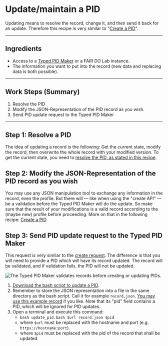 # Update/maintain a PID

Updating means to resolve the record, change it, and then send it back for an update. Therefore this recipe is very similar to "[Create a PID](./create.md)".

---

## Ingredients

- Access to a [Typed PID Maker](../appendix/appendix_pit.md) or a FAIR DO Lab instance.
- The information you want to put into the record (new data and replacing data is both possible).

---

## Work Steps (Summary)

1. Resolve the PID
2. Modify the JSON-Representation of the PID record as you wish.
3. Send PID update request to the Typed PID Maker

---

## Step 1: Resolve a PID

The idea of updating a record is the following: Get the current state, modify the record, then overwrite the whole record with your modified version. To get the current state, you need to [resolve the PID, as stated in this recipe](./resolve.md).

## Step 2: Modify the JSON-Representation of the PID record as you wish

You may use any JSON manipulation tool to exchange any information in the record, even the profile. But there will — like when using the "create API" — be a validation before the Typed PID Maker will do the update. So make sure that the result of your modifications is a valid record according to the (maybe new) profile before proceeding. More on that in the following recipe: [Create a PID](./create.md)

## Step 3: Send PID update request to the Typed PID Maker

This request is very similar to the [create request](./create.md). The difference is that you will need to provide a PID which will have its record updated. The record will be validated, and if validation fails, the PID will not be updated.

![The Typed PID Maker validates records before creating or updating PIDs.](../images/testbed_create_update.png)

1. [Download the bash script to update a PID](./update_pid.bash).
2. Remember to store the JSON representation into a file in the same directory as the bash script. Call it for example `record.json`. [You may use this example record](./test.json) if you like. Note that its "pid" field contains a PID, which will be ignored for PID updates.
3. Open a terminal and execute this command:
    - `bash update_pid.bash $url record.json $pid`
    - where `$url` must be replaced with the hostname and port (e.g. `https://hostname:port`).
    - where `$pid` must be replaced with the pid of the record that shall be updated.
